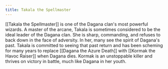 ```yaml
---
title: Takala the Spellmaster
---
```


[[Takala the Spellmaster]] is one of the Dagana clan's most powerful wizards. A master of the arcane, Takala is sometimes considered to be the ideal leader of the Dagana clan. She is sharp, commanding, and refuses to back down in the face of adversity. In her, many see the spirit of Dagana's past. Takala is committed to seeing that past return and has been scheming for many years to replace [[Dagana the Azure Death]] with [[Kormak the Havoc Raiser]] when Dagana dies. Kormak is an unstoppable killer and thrives on victory in battle, much like Dagana in her youth.
